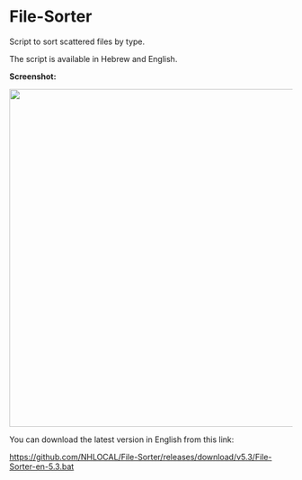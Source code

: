 # File-Sorter
Script to sort scattered files by type.

The script is available in Hebrew and English.

**Screenshot:**
<div id="header" align="center">
  <img src="https://user-images.githubusercontent.com/95597943/185516702-db03f12d-d202-466d-9211-f13813bd5736.png" width="600"/>

</div>

You can download the latest version in English from this link:

https://github.com/NHLOCAL/File-Sorter/releases/download/v5.3/File-Sorter-en-5.3.bat
